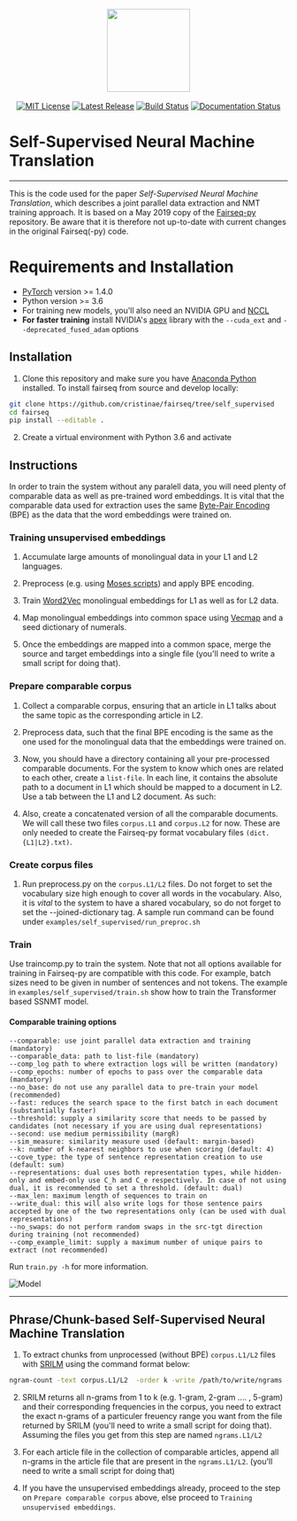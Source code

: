 <p align="center">
  <img src="fairseq_logo.png" width="150">
  <br />
  <br />
  <a href="https://github.com/pytorch/fairseq/blob/master/LICENSE"><img alt="MIT License" src="https://img.shields.io/badge/license-MIT-blue.svg" /></a>
  <a href="https://github.com/pytorch/fairseq/releases"><img alt="Latest Release" src="https://img.shields.io/github/release/pytorch/fairseq.svg" /></a>
  <a href="https://github.com/pytorch/fairseq/actions?query=workflow:build"><img alt="Build Status" src="https://github.com/pytorch/fairseq/workflows/build/badge.svg" /></a>
  <a href="https://fairseq.readthedocs.io/en/latest/?badge=latest"><img alt="Documentation Status" src="https://readthedocs.org/projects/fairseq/badge/?version=latest" /></a>
</p>

# Self-Supervised Neural Machine Translation
--------------------------------------------------------------------------------
This is the code used for the paper *Self-Supervised Neural Machine Translation*, which describes a joint parallel data extraction and NMT training approach. It is based on a May 2019 copy of the [Fairseq-py](https://github.com/pytorch/fairseq) repository. Be aware that it is therefore not up-to-date with current changes in the original Fairseq(-py) code.

# Requirements and Installation

* [PyTorch](http://pytorch.org/) version >= 1.4.0
* Python version >= 3.6
* For training new models, you'll also need an NVIDIA GPU and [NCCL](https://github.com/NVIDIA/nccl)
* **For faster training** install NVIDIA's [apex](https://github.com/NVIDIA/apex) library with the `--cuda_ext` and `--deprecated_fused_adam` options

## Installation

1. Clone this repository and make sure you have [Anaconda Python](https://www.anaconda.com/distribution/) installed.
To install fairseq from source and develop locally:
```bash
git clone https://github.com/cristinae/fairseq/tree/self_supervised
cd fairseq
pip install --editable .
```
2. Create a virtual environment with Python 3.6 and activate



## Instructions

In order to train the system without any paralell data, you will need plenty of comparable data as well as pre-trained word embeddings. It is vital that the comparable data used for extraction uses the same [Byte-Pair Encoding](https://github.com/rsennrich/subword-nmt) (BPE) as the data that the word embeddings were trained on.

### Training unsupervised embeddings

1. Accumulate large amounts of monolingual data in your L1 and L2 languages.

2. Preprocess (e.g. using [Moses scripts](https://github.com/moses-smt/mosesdecoder/tree/master/scripts)) and apply BPE encoding.

3. Train [Word2Vec](https://github.com/tmikolov/word2vec) monolingual embeddings for L1 as well as for L2 data.

4. Map monolingual embeddings into common space using [Vecmap](https://github.com/tmikolov/word2vec) and a seed dictionary of numerals.

5. Once the embeddings are mapped into a common space, merge the source and target embeddings into a single file (you'll need to write a small script for doing that).

### Prepare comparable corpus

1. Collect a comparable corpus, ensuring that an article in L1 talks about the same topic as the corresponding article in L2.

2. Preprocess data, such that the final BPE encoding is the same as the one used for the monolingual data that the embeddings were trained on.

3. Now, you should have a directory containing all your pre-processed comparable documents. For the system to know which ones are related to each other, create a `list-file`. In each line, it contains the absolute path to a document in L1 which should be mapped to a document in L2. Use a tab between the L1 and L2 document. As such:

4. Also, create a concatenated version of all the comparable documents. We will call these two files `corpus.L1` and `corpus.L2` for now. These are only needed to create the Fairseq-py format vocabulary files `(dict.{L1|L2}.txt)`.

### Create corpus files

1. Run preprocess.py on the `corpus.L1/L2` files. Do not forget to set the vocabulary size high enough to cover all words in the vocabulary. Also, it is *vital* to the system to have a shared vocabulary, so do not forget to set the --joined-dictionary tag. A sample run command can be found under `examples/self_supervised/run_preproc.sh`

### Train

Use traincomp.py to train the system. Note that not all options available for training in Fairseq-py are compatible with this code. For example, batch sizes need to be given in number of sentences and not tokens. The example in `examples/self_supervised/train.sh` show how to train the Transformer based SSNMT model.

#### Comparable training options

```
--comparable: use joint parallel data extraction and training (mandatory)
--comparable_data: path to list-file (mandatory)
--comp_log path to where extraction logs will be written (mandatory)
--comp_epochs: number of epochs to pass over the comparable data (mandatory)
--no_base: do not use any parallel data to pre-train your model (recommended)
--fast: reduces the search space to the first batch in each document (substantially faster)
--threshold: supply a similarity score that needs to be passed by candidates (not necessary if you are using dual representations)
--second: use medium permissibility (margR)
--sim_measure: similarity measure used (default: margin-based)
--k: number of k-nearest neighbors to use when scoring (default: 4)
--cove_type: the type of sentence representation creation to use (default: sum)
--representations: dual uses both representation types, while hidden-only and embed-only use C_h and C_e respectively. In case of not using dual, it is recommended to set a threshold. (default: dual)
--max_len: maximum length of sequences to train on
--write_dual: this will also write logs for those sentence pairs accepted by one of the two representations only (can be used with dual representations)
--no_swaps: do not perform random swaps in the src-tgt direction during training (not recommended)
--comp_example_limit: supply a maximum number of unique pairs to extract (not recommended)
```

Run `train.py -h` for more information.

 
![Model](fairseq.gif)

--------------------------------------------------------------------------------
Phrase/Chunk-based Self-Supervised Neural Machine Translation
--------------------------------------------------------------------------------
1. To extract chunks from unprocessed (without BPE) `corpus.L1/L2` files with [SRILM](http://www.speech.sri.com/projects/srilm/download.html) using the command format below:
```bash
ngram-count -text corpus.L1/L2  -order k -write /path/to/write/ngrams -no-eos  -no-sos.
```
2. SRILM returns all n-grams from 1 to k (e.g. 1-gram, 2-gram .... , 5-gram) and their corresponding frequencies in the corpus, you need to extract the exact n-grams of a particuler freuency range you want from the file returned by SRILM (you'll need to write a small script for doing that). Assuming the files you get from this step are named `ngrams.L1/L2`

3. For each article file in the collection of comparable articles, append all n-grams in the article file that are present in the `ngrams.L1/L2`. (you'll need to write a small script for doing that) 
4. If you have the unsupervised embeddings already, proceed to the step on `Prepare comparable corpus` above, else proceed to `Training unsupervised embeddings`. 
